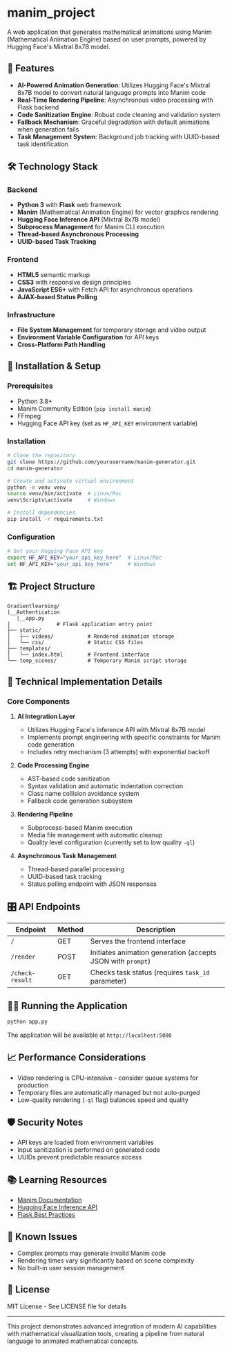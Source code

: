 # manim_project
A web application that generates mathematical animations using Manim (Mathematical Animation Engine) based on user prompts, powered by Hugging Face's Mixtral 8x7B model.

## 🌟 Features

- **AI-Powered Animation Generation**: Utilizes Hugging Face's Mixtral 8x7B model to convert natural language prompts into Manim code
- **Real-Time Rendering Pipeline**: Asynchronous video processing with Flask backend
- **Code Sanitization Engine**: Robust code cleaning and validation system
- **Fallback Mechanism**: Graceful degradation with default animations when generation fails
- **Task Management System**: Background job tracking with UUID-based task identification

## 🛠️ Technology Stack

### Backend
- **Python 3** with **Flask** web framework
- **Manim** (Mathematical Animation Engine) for vector graphics rendering
- **Hugging Face Inference API** (Mixtral 8x7B model)
- **Subprocess Management** for Manim CLI execution
- **Thread-based Asynchronous Processing**
- **UUID-based Task Tracking**

### Frontend
- **HTML5** semantic markup
- **CSS3** with responsive design principles
- **JavaScript ES6+** with Fetch API for asynchronous operations
- **AJAX-based Status Polling**

### Infrastructure
- **File System Management** for temporary storage and video output
- **Environment Variable Configuration** for API keys
- **Cross-Platform Path Handling**

## 🚀 Installation & Setup

### Prerequisites
- Python 3.8+
- Manim Community Edition (`pip install manim`)
- FFmpeg
- Hugging Face API key (set as `HF_API_KEY` environment variable)

### Installation
```bash
# Clone the repository
git clone https://github.com/yourusername/manim-generator.git
cd manim-generator

# Create and activate virtual environment
python -m venv venv
source venv/bin/activate  # Linux/Mac
venv\Scripts\activate     # Windows

# Install dependencies
pip install -r requirements.txt
```

### Configuration
```bash
# Set your Hugging Face API key
export HF_API_KEY="your_api_key_here"  # Linux/Mac
set HF_API_KEY="your_api_key_here"     # Windows
```

## 🏗️ Project Structure

```
Gradientlearning/
|__Authentication
   |__app.py 
|               # Flask application entry point
├── static/
│   ├── videos/           # Rendered animation storage
│   └── css/              # Static CSS files
├── templates/
│   └── index.html        # Frontend interface
└── temp_scenes/          # Temporary Manim script storage
```

## 🧠 Technical Implementation Details

### Core Components

1. **AI Integration Layer**
   - Utilizes Hugging Face's inference API with Mixtral 8x7B model
   - Implements prompt engineering with specific constraints for Manim code generation
   - Includes retry mechanism (3 attempts) with exponential backoff

2. **Code Processing Engine**
   - AST-based code sanitization
   - Syntax validation and automatic indentation correction
   - Class name collision avoidance system
   - Fallback code generation subsystem

3. **Rendering Pipeline**
   - Subprocess-based Manim execution
   - Media file management with automatic cleanup
   - Quality level configuration (currently set to low quality `-ql`)

4. **Asynchronous Task Management**
   - Thread-based parallel processing
   - UUID-based task tracking
   - Status polling endpoint with JSON responses

## 🎛️ API Endpoints

| Endpoint | Method | Description |
|----------|--------|-------------|
| `/` | GET | Serves the frontend interface |
| `/render` | POST | Initiates animation generation (accepts JSON with `prompt`) |
| `/check-result` | GET | Checks task status (requires `task_id` parameter) |

## 🏃‍♂️ Running the Application

```bash
python app.py
```

The application will be available at `http://localhost:5000`

## 📈 Performance Considerations

- Video rendering is CPU-intensive - consider queue systems for production
- Temporary files are automatically managed but not auto-purged
- Low-quality rendering (`-ql` flag) balances speed and quality

## 🛡️ Security Notes

- API keys are loaded from environment variables
- Input sanitization is performed on generated code
- UUIDs prevent predictable resource access

## 📚 Learning Resources

- [Manim Documentation](https://docs.manim.community/)
- [Hugging Face Inference API](https://huggingface.co/docs/api-inference/index)
- [Flask Best Practices](https://flask.palletsprojects.com/en/2.3.x/)

## 🐛 Known Issues

- Complex prompts may generate invalid Manim code
- Rendering times vary significantly based on scene complexity
- No built-in user session management

## 📜 License

MIT License - See LICENSE file for details

---

This project demonstrates advanced integration of modern AI capabilities with mathematical visualization tools, creating a pipeline from natural language to animated mathematical concepts.